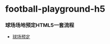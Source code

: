 # football-playground-h5
### 球场场地预定HTML5一套流程
 * [球场预定]( https://demy-ouyang.github.io/football-playground-h5/ground-list.html)
